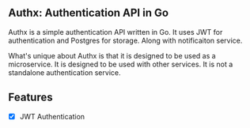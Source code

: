 ## Authx: Authentication API in Go
Authx is a simple authentication API written in Go. It uses JWT for authentication and Postgres for storage. Along with notificaiton service.

What's unique about Authx is that it is designed to be used as a microservice. It is designed to be used with other services. It is not a standalone authentication service.

## Features

- [x] JWT Authentication